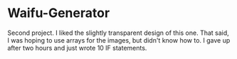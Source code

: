 # Waifu-Generator
Second project. I liked the slightly transparent design of this one. That said, I was hoping to use arrays for the images, but didn't know how to. I gave up after two hours and  just wrote 10 IF statements.
